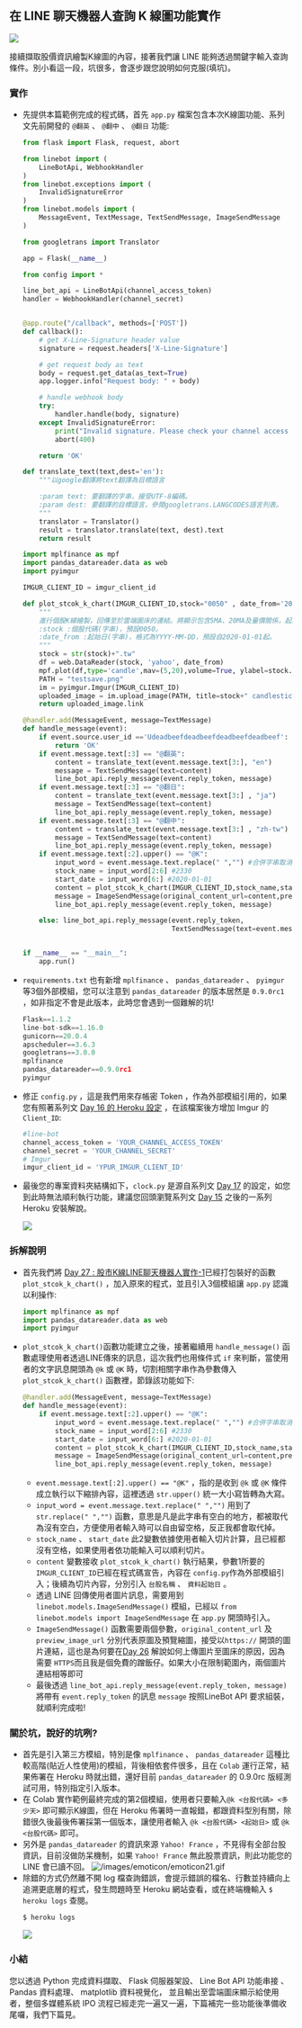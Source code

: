 ## 在 LINE 聊天機器人查詢 K 線圖功能實作
![](https://i.imgur.com/bm5wyXA.png)

接續擷取股價資訊繪製K線圖的內容，接著我們讓 LINE 能夠透過關鍵字輸入查詢條件。別小看這一段，坑很多，會逐步跟您說明如何克服(填坑)。

### 實作
- 先提供本篇範例完成的程式碼，首先 `app.py` 檔案包含本次K線圖功能、系列文先前開發的 `@翻英` 、 `@翻中` 、 `@翻日` 功能:
    ```python
    from flask import Flask, request, abort

    from linebot import (
        LineBotApi, WebhookHandler
    )
    from linebot.exceptions import (
        InvalidSignatureError
    )
    from linebot.models import (
        MessageEvent, TextMessage, TextSendMessage, ImageSendMessage
    )

    from googletrans import Translator

    app = Flask(__name__)

    from config import * 

    line_bot_api = LineBotApi(channel_access_token)
    handler = WebhookHandler(channel_secret)


    @app.route("/callback", methods=['POST'])
    def callback():
        # get X-Line-Signature header value
        signature = request.headers['X-Line-Signature']

        # get request body as text
        body = request.get_data(as_text=True)
        app.logger.info("Request body: " + body)

        # handle webhook body
        try:
            handler.handle(body, signature)
        except InvalidSignatureError:
            print("Invalid signature. Please check your channel access token/channel secret.")
            abort(400)

        return 'OK'

    def translate_text(text,dest='en'):
        """以google翻譯將text翻譯為目標語言

        :param text: 要翻譯的字串，接受UTF-8編碼。
        :param dest: 要翻譯的目標語言，參閱googletrans.LANGCODES語言列表。
        """
        translator = Translator()
        result = translator.translate(text, dest).text
        return result

    import mplfinance as mpf
    import pandas_datareader.data as web
    import pyimgur

    IMGUR_CLIENT_ID = imgur_client_id

    def plot_stcok_k_chart(IMGUR_CLIENT_ID,stock="0050" , date_from='2020-01-01' ):
        """
        進行個股K線繪製，回傳至於雲端圖床的連結。將顯示包含5MA、20MA及量價關係，起始預設自2020-01-01起迄昨日收盤價。
        :stock :個股代碼(字串)，預設0050。
        :date_from :起始日(字串)，格式為YYYY-MM-DD，預設自2020-01-01起。
        """
        stock = str(stock)+".tw"
        df = web.DataReader(stock, 'yahoo', date_from) 
        mpf.plot(df,type='candle',mav=(5,20),volume=True, ylabel=stock.upper()+' Price' ,savefig='testsave.png')
        PATH = "testsave.png"
        im = pyimgur.Imgur(IMGUR_CLIENT_ID)
        uploaded_image = im.upload_image(PATH, title=stock+" candlestick chart")
        return uploaded_image.link

    @handler.add(MessageEvent, message=TextMessage)
    def handle_message(event):
        if event.source.user_id =='Udeadbeefdeadbeefdeadbeefdeadbeef':
            return 'OK'
        if event.message.text[:3] == "@翻英":
            content = translate_text(event.message.text[3:], "en")
            message = TextSendMessage(text=content)
            line_bot_api.reply_message(event.reply_token, message)
        if event.message.text[:3] == "@翻日":
            content = translate_text(event.message.text[3:] , "ja")
            message = TextSendMessage(text=content)
            line_bot_api.reply_message(event.reply_token, message)
        if event.message.text[:3] == "@翻中":
            content = translate_text(event.message.text[3:] , "zh-tw")
            message = TextSendMessage(text=content)
            line_bot_api.reply_message(event.reply_token, message)
        if event.message.text[:2].upper() == "@K":
            input_word = event.message.text.replace(" ","") #合併字串取消空白
            stock_name = input_word[2:6] #2330
            start_date = input_word[6:] #2020-01-01
            content = plot_stcok_k_chart(IMGUR_CLIENT_ID,stock_name,start_date)
            message = ImageSendMessage(original_content_url=content,preview_image_url=content)
            line_bot_api.reply_message(event.reply_token, message)

        else: line_bot_api.reply_message(event.reply_token,
                                         TextSendMessage(text=event.message.text))


    if __name__ == "__main__":
        app.run()
    ```
- `requirements.txt` 也有新增 `mplfinance` 、 `pandas_datareader` 、 `pyimgur` 等3個外部模組，您可以注意到 `pandas_datareader` 的版本居然是 `0.9.0rc1` ，如非指定不會是此版本，此時您會遇到一個難解的坑!
    ```python
    Flask==1.1.2
    line-bot-sdk==1.16.0
    gunicorn==20.0.4
    apscheduler==3.6.3
    googletrans==3.0.0
    mplfinance
    pandas_datareader==0.9.0rc1
    pyimgur
    ```
- 修正 `config.py` ，這是我們用來存帳密 Token ，作為外部模組引用的，如果您有照著系列文 [Day 16 的 Heroku 設定](https://ithelp.ithome.com.tw/articles/10235290) ，在該檔案後方增加 Imgur 的 `Client_ID`:
    ```python
    #line-bot
    channel_access_token = 'YOUR_CHANNEL_ACCESS_TOKEN' 
    channel_secret = 'YOUR_CHANNEL_SECRET'
    # Imgur
    imgur_client_id = 'YPUR_IMGUR_CLIENT_ID'
    ```
- 最後您的專案資料夾結構如下，`clock.py` 是源自系列文 [Day 17](https://ithelp.ithome.com.tw/articles/10235590) 的設定，如您到此時無法順利執行功能，建議您回頭瀏覽系列文 [Day 15](https://ithelp.ithome.com.tw/articles/10235146) 之後的一系列 Heroku 安裝解說。

    ![](https://i.imgur.com/PNeMbuu.png)
    
### 拆解說明
- 首先我們將 [Day 27 : 股市K線LINE聊天機器人實作-1](https://ithelp.ithome.com.tw/articles/10241574)已經打包裝好的函數 `plot_stcok_k_chart()` ，加入原來的程式，並且引入3個模組讓 `app.py` 認識以利操作:
    ```python
    import mplfinance as mpf
    import pandas_datareader.data as web
    import pyimgur
    ```
- `plot_stcok_k_chart()`函數功能建立之後，接著繼續用 `handle_message()` 函數處理使用者透過LINE傳來的訊息，這次我們也用條件式 `if` 來判斷，當使用者的文字訊息開頭為 `@k` 或 `@K` 時，切割相關字串作為參數傳入 `plot_stcok_k_chart()` 函數裡，節錄該功能如下:
    ```python
    @handler.add(MessageEvent, message=TextMessage)
    def handle_message(event):
        if event.message.text[:2].upper() == "@K":
            input_word = event.message.text.replace(" ","") #合併字串取消空白
            stock_name = input_word[2:6] #2330
            start_date = input_word[6:] #2020-01-01
            content = plot_stcok_k_chart(IMGUR_CLIENT_ID,stock_name,start_date)
            message = ImageSendMessage(original_content_url=content,preview_image_url=content)
            line_bot_api.reply_message(event.reply_token, message)
    ```
    - `event.message.text[:2].upper() == "@K"` ，指的是收到 `@k` 或 `@K` 條件成立執行以下縮排內容，這裡透過 `str.upper()` 統一大小寫皆轉為大寫。
    -  `input_word = event.message.text.replace(" ","")` 用到了 `str.replace(" ","")` 函數，意思是凡是此字串有空白的地方，都被取代為沒有空白，方便使用者輸入時可以自由留空格，反正我都會取代掉。
    -  `stock_name` 、 `start_date` 此2變數依據使用者輸入切片計算，且已經都沒有空格，如果使用者依功能輸入可以順利切片。
    -  `content` 變數接收 `plot_stcok_k_chart()` 執行結果，參數1所要的`IMGUR_CLIENT_ID`已經在程式碼宣告，內容在 `config.py`作為外部模組引入；後續為切片內容，分別引入 `台股名稱` 、 `資料起始日` 。
    -  透過 LINE 回傳使用者圖片訊息，需要用到`linebot.models.ImageSendMessage()` 模組，已經以 `from linebot.models import ImageSendMessage` 在 `app.py` 開頭時引入。
    -  `ImageSendMessage()` 函數需要兩個參數，`original_content_url` 及 `preview_image_url` 分別代表原圖及預覽縮圖，接受以`https://` 開頭的圖片連結，這也是為何要在[Day 26](https://ithelp.ithome.com.tw/articles/10241006) 解說如何上傳圖片至圖床的原因，因為需要 `HTTPS`而且我是個免費的蹭飯仔。如果大小在限制範圍內，兩個圖片連結相等即可
    -  最後透過 `line_bot_api.reply_message(event.reply_token, message)` 將帶有 `event.reply_token` 的訊息 `message` 按照LineBot API 要求組裝，就順利完成啦!

### 關於坑，說好的坑咧?
- 首先是引入第三方模組，特別是像 `mplfinance` 、 `pandas_datareader` 這種比較高階(貼近人性使用)的模組，背後相依套件很多，且在 `Colab` 運行正常，結果佈署在 Heroku 時就出錯，還好目前 `pandas_datareader` 的 0.9.0rc 版經測試可用，特別指定引入版本。
- 在 Colab 實作範例最終完成的第2個模組，使用者只要輸入`@k <台股代碼> <多少天>` 即可顯示K線圖，但在 Heroku 佈署時一直報錯，都跟資料型別有關，除錯很久後最後佈署採第一個版本，讓使用者輸入 `@k <台股代碼> <起始日>` 或 `@k <台股代碼>` 即可。
- 另外是 `pandas_datareader` 的資訊來源 `Yahoo! France` ，不見得有全部台股資訊，目前沒做防呆機制，如果 `Yahoo! France` 無此股票資訊，則此功能您的 LINE 會已讀不回。
 ![/images/emoticon/emoticon21.gif](/images/emoticon/emoticon21.gif)
- 除錯的方式仍然離不開 log 檔查詢錯誤，會提示錯誤的檔名、行數並持續向上追溯更底層的程式，發生問題時至 Heroku 網站查看，或在終端機輸入 `$ heroku logs` 查閱。
    ```python
    $ heroku logs
    ```
  ![](https://i.imgur.com/ckczmwk.png) 

### 小結 
您以透過 Python 完成資料擷取、 Flask 伺服器架設、 Line Bot API 功能串接 、 Pandas 資料處理、 matplotlib 資料視覺化， 並且輸出至雲端圖床顯示給使用者，整個多媒體系統 IPO 流程已經走完一遍又一遍，下篇補完一些功能後準備收尾囉，我們下篇見。
